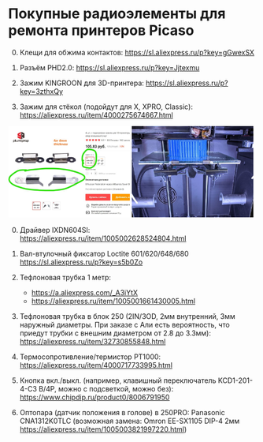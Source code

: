 # Покупные радиоэлементы для ремонта принтеров Picaso

0. Клещи для обжима контактов: https://sl.aliexpress.ru/p?key=gGwexSX

0. Разъём PHD2.0: https://sl.aliexpress.ru/p?key=Jjtexmu

0. Зажим KINGROON для 3D-принтера: https://sl.aliexpress.ru/p?key=3zthxQy

0. Зажим для стёкол (подойдут для Х, XPRO, Classic): https://aliexpress.ru/item/4000275674667.html <p float="left">
  <img src="./img/Зажим_0.jpg" width="49%" title="Зажим_0"/>
  <img src="./img/Зажим_1.jpg" width="49%" title="Зажим_1"/>
</p>

0. Драйвер IXDN604SI: https://aliexpress.ru/item/1005002628524804.html

0. Вал-втулочный фиксатор Loctite 601/620/648/680 https://sl.aliexpress.ru/p?key=s5b0Zo

0. Тефлоновая трубка 1 метр:

    + https://a.aliexpress.com/_A3iYtX
    + https://aliexpress.ru/item/1005001661430005.html

0. Тефлоновая трубка в блок 250 (2IN/3OD, 2мм внутренний, 3мм наружный диаметры. При заказе с Али есть вероятность, что приедут трубки с внешним диаметром от 2.8 до 3.3мм):
https://aliexpress.ru/item/32730855848.html

0. Термосопротивление/термистор PT1000: https://aliexpress.ru/item/4000717733995.html

0. Кнопка вкл./выкл. (например, клавишный переключатель KCD1-201-4-C3 B/4P, можно с подсветкой, можно без): https://www.chipdip.ru/product0/8006791950

0. Оптопара (датчик положения в голове) в 250PRO: Panasonic CNA1312K0TLC (возможная замена: Omron EE-SX1105 DIP-4 2мм https://aliexpress.ru/item/1005003821997220.html)
